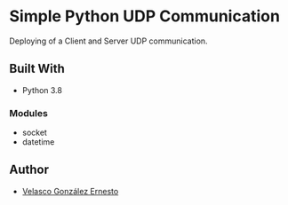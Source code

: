 # Simple Python UDP Communication
Deploying of a Client and Server UDP communication.
## Built With
* Python 3.8

### Modules
* socket
* datetime

## Author
* [Velasco González Ernesto](https://github.com/vegonz/)